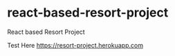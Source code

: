 # react-based-resort-project
React based Resort Project

Test Here
https://resort-project.herokuapp.com
